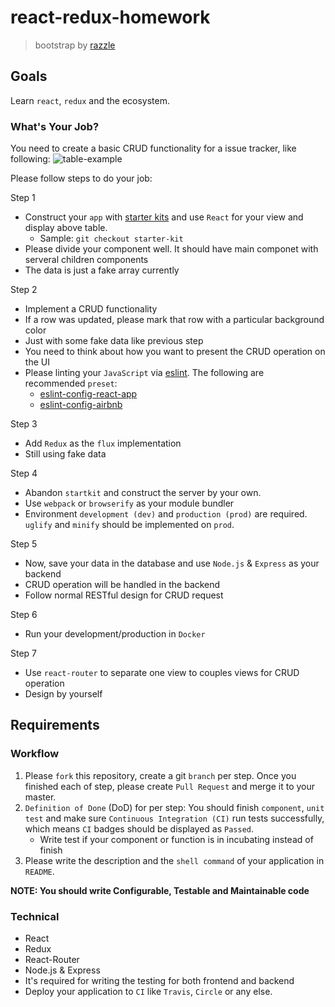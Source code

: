 # react-redux-homework
> bootstrap by [razzle](https://github.com/jaredpalmer/razzle)

## Goals
Learn `react`, `redux` and the ecosystem.

### What's Your Job?
You need to create a basic CRUD functionality for a issue tracker, like following:
![table-example](http://i.imgur.com/tyecoP9.png)

Please follow steps to do your job:   

Step 1
  * Construct your `app` with [starter kits](https://reactjs.org/community/starter-kits.html) and use `React` for your view and display above table.
    * Sample: `git checkout starter-kit`
  * Please divide your component well. It should have main componet with serveral children components
  * The data is just a fake array currently

Step 2
  * Implement a CRUD functionality
  * If a row was updated, please mark that row with a particular background color
  * Just with some fake data like previous step
  * You need to think about how you want to present the CRUD operation on the UI
  * Please linting your `JavaScript` via [eslint](https://eslint.org/). The following are recommended `preset`:
    * [eslint-config-react-app](https://github.com/facebook/create-react-app/tree/master/packages/eslint-config-react-app)
    * [eslint-config-airbnb](https://github.com/airbnb/javascript/tree/master/packages/eslint-config-airbnb)

Step 3
  * Add `Redux` as the `flux` implementation
  * Still using fake data

Step 4
  * Abandon `startkit` and construct the server by your own.
  * Use `webpack` or `browserify` as your module bundler
  * Environment `development (dev)` and `production (prod)` are required. `uglify` and `minify` should be implemented on `prod`.

Step 5
  * Now, save your data in the database and use `Node.js` & `Express` as your backend
  * CRUD operation will be handled in the backend
  * Follow normal RESTful design for CRUD request

Step 6
  * Run your development/production in `Docker`

Step 7
  * Use `react-router` to separate one view to couples views for CRUD operation
  * Design by yourself

## Requirements

### Workflow
1. Please `fork` this repository, create a git `branch` per step. Once you finished each of step, please create `Pull Request`  and merge it to your master.
2. `Definition of Done` (DoD) for per step: You should finish `component`, `unit test` and make sure `Continuous Integration (CI)` run tests successfully, which means `CI` badges should be displayed as `Passed`.
   * Write test if your component or function is in incubating instead of finish
3. Please write the description and the `shell command` of your application in `README`.

**NOTE: You should write Configurable, Testable and Maintainable code**

### Technical
* React
* Redux
* React-Router
* Node.js & Express
* It's required for writing the testing for both frontend and backend
* Deploy your application to `CI` like `Travis`, `Circle` or any else.
